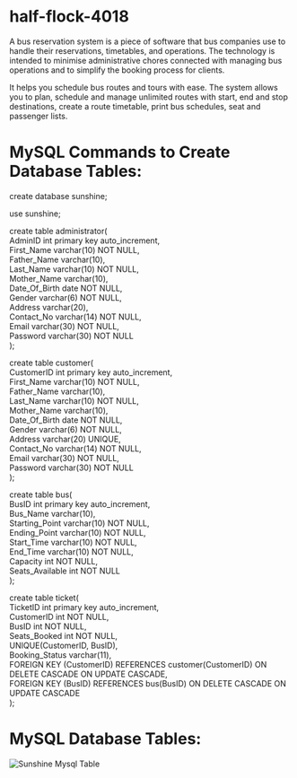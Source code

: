 # half-flock-4018
A bus reservation system is a piece of software that bus companies use to handle their reservations, timetables, and operations. The technology is intended to minimise administrative chores connected with managing bus operations and to simplify the booking process for clients.<br />

It helps you schedule bus routes and tours with ease. The system allows you to plan, schedule and manage unlimited routes with start, end and stop destinations, create a route timetable, print bus schedules, seat and passenger lists.

# MySQL Commands to Create Database Tables:

create database sunshine;

use sunshine;

create table administrator(</br>
AdminID int primary key auto_increment,</br>
First_Name varchar(10) NOT NULL,</br>
Father_Name varchar(10),</br>
Last_Name varchar(10) NOT NULL,</br>
Mother_Name varchar(10),</br>
Date_Of_Birth date NOT NULL,</br>
Gender varchar(6) NOT NULL,</br>
Address varchar(20),</br>
Contact_No varchar(14) NOT NULL,</br>
Email varchar(30) NOT NULL,</br>
Password varchar(30) NOT NULL</br>
);

create table customer(</br>
CustomerID int primary key auto_increment,</br>
First_Name varchar(10) NOT NULL,</br>
Father_Name varchar(10),</br>
Last_Name varchar(10) NOT NULL,</br>
Mother_Name varchar(10),</br>
Date_Of_Birth date NOT NULL,</br>
Gender varchar(6) NOT NULL,</br>
Address varchar(20) UNIQUE,</br>
Contact_No varchar(14) NOT NULL,</br>
Email varchar(30) NOT NULL,</br>
Password varchar(30) NOT NULL</br>
);

create table bus(</br>
BusID int primary key auto_increment,</br>
Bus_Name varchar(10),</br>
Starting_Point varchar(10) NOT NULL,</br>
Ending_Point varchar(10) NOT NULL,</br>
Start_Time varchar(10) NOT NULL,</br>
End_Time varchar(10) NOT NULL,</br>
Capacity int NOT NULL,</br>
Seats_Available int NOT NULL</br>
);

create table ticket(</br>
TicketID int primary key auto_increment,</br>
CustomerID int NOT NULL,</br>
BusID int NOT NULL,</br>
Seats_Booked int NOT NULL,</br>
UNIQUE(CustomerID, BusID),</br>
Booking_Status varchar(11),</br>
FOREIGN KEY (CustomerID) REFERENCES customer(CustomerID) ON DELETE CASCADE ON UPDATE CASCADE,</br>
FOREIGN KEY (BusID) REFERENCES bus(BusID) ON DELETE CASCADE ON UPDATE CASCADE</br>
);

# MySQL Database Tables:

![Sunshine Mysql Table](https://user-images.githubusercontent.com/107460330/208612792-e45fdeb3-edda-4f48-a821-c58cb39db3e0.png)
